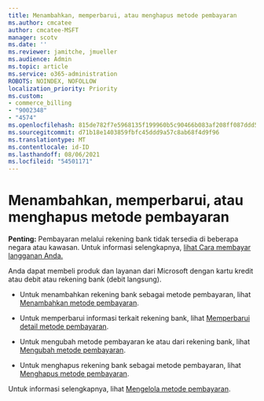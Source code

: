 ```yaml
---
title: Menambahkan, memperbarui, atau menghapus metode pembayaran
ms.author: cmcatee
author: cmcatee-MSFT
manager: scotv
ms.date: ''
ms.reviewer: jamitche, jmueller
ms.audience: Admin
ms.topic: article
ms.service: o365-administration
ROBOTS: NOINDEX, NOFOLLOW
localization_priority: Priority
ms.custom:
- commerce_billing
- "9002348"
- "4574"
ms.openlocfilehash: 815de782f7e5968135f199960b5c90466b083af208ff087ddd5688539c27b592
ms.sourcegitcommit: d71b18e1403859fbfc45ddd9a57c8ab68f4d9f96
ms.translationtype: MT
ms.contentlocale: id-ID
ms.lasthandoff: 08/06/2021
ms.locfileid: "54501171"
---
```

# <a name="add-update-or-remove-payment-method"></a>Menambahkan, memperbarui, atau menghapus metode pembayaran

**Penting:** Pembayaran melalui rekening bank tidak tersedia di beberapa negara atau kawasan. Untuk informasi selengkapnya, [lihat Cara membayar langganan Anda.](/microsoft-365/commerce/billing-and-payments/pay-for-your-subscription) 

Anda dapat membeli produk dan layanan dari Microsoft dengan kartu kredit atau debit atau rekening bank (debit langsung).

- Untuk menambahkan rekening bank sebagai metode pembayaran, lihat [Menambahkan metode pembayaran](/microsoft-365/commerce/billing-and-payments/manage-payment-methods#add-a-payment-method).

- Untuk memperbarui informasi terkait rekening bank, lihat [Memperbarui detail metode pembayaran](/microsoft-365/commerce/billing-and-payments/manage-payment-methods#update-payment-method-details).

- Untuk mengubah metode pembayaran ke atau dari rekening bank, lihat [Mengubah metode pembayaran](/microsoft-365/commerce/billing-and-payments/manage-payment-methods#replace-a-payment-method).

- Untuk menghapus rekening bank sebagai metode pembayaran, lihat [Menghapus metode pembayaran](/microsoft-365/commerce/billing-and-payments/manage-payment-methods#delete-a-payment-method).

Untuk informasi selengkapnya, lihat [Mengelola metode pembayaran](/microsoft-365/commerce/billing-and-payments/manage-payment-methods).
